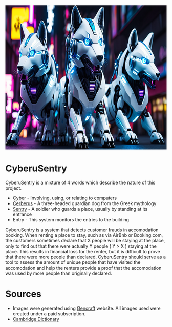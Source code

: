 <img src="https://github.com/Fapannen/CyberuSentry/blob/main/img/v1.png" width="800" height="450" />

# CyberuSentry
CyberuSentry is a mixture of 4 words which describe the nature of this project.
  - [Cyber](https://dictionary.cambridge.org/dictionary/english/cyber) - Involving, using, or relating to computers 
  - [Cerberus](https://en.wikipedia.org/wiki/Cerberus) - A three-headed guardian dog from the Greek mythology
  - [Sentry](https://dictionary.cambridge.org/dictionary/english/sentry) - A soldier who guards a place, usually by standing at its entrance
  - Entry - This system monitors the entries to the building

CyberuSentry is a system that detects customer frauds in accomodation booking. When renting a place to stay, such as via AirBnb or Booking.com, the customers sometimes declare that X people will be staying
at the place, only to find out that there were actually Y people ( Y > X ) staying at the place. This results in financial loss for the renter, but it is difficult to prove that there were more people than
declared. CyberuSentry should serve as a tool to assess the amount of unique people that have visited the accomodation and help the renters provide a proof that the accomodation was used by more people than
originally declared.

# Sources
- Images were generated using [Gencraft](https://gencraft.com/) website. All images used were created under a paid subscription.
- [Cambridge Dictionary](https://dictionary.cambridge.org/)

